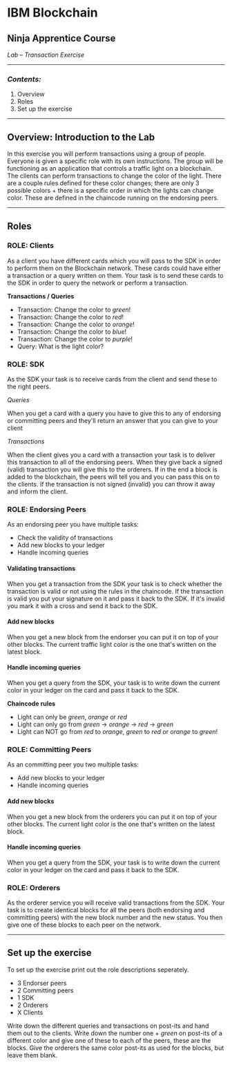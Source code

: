 # **IBM Blockchain**


## Ninja Apprentice Course
*Lab – Transaction Exercise*

---

### *Contents:*
1. Overview
2. Roles
3. Set up the exercise

---

## Overview:    Introduction to the Lab
In this exercise you will perform transactions using a group of people. Everyone is given a specific role with its own instructions. The group will be functioning as an application that controls a traffic light on a blockchain. The clients can perform transactions to change the color of the light. There are a couple rules defined for these color changes; there are only 3 possible colors + there is a specific order in which the lights can change color. These are defined in the chaincode running on the endorsing peers.

---

## Roles
### ROLE: Clients
As a client you have different cards which you will pass to the SDK in order to perform them on the Blockchain network. These cards could have either a transaction or a query written on them. Your task is to send these cards to the SDK in order to query the network or perform a transaction.

**Transactions / Queries**
- Transaction: Change the color to _green_!
- Transaction: Change the color to _red_!
- Transaction: Change the color to _orange_!
- Transaction: Change the color to _blue_!
- Transaction: Change the color to _purple_!
- Query: What is the light color?

### ROLE: SDK
As the SDK your task is to receive cards from the client and send these to the right peers.

*Queries*

When you get a card with a query you have to give this to any of endorsing or committing peers and they'll return an answer that you can give to your client

*Transactions*

When the client gives you a card with a transaction your task is to deliver this transaction to all of the endorsing peers. When they give back a signed (valid) transaction you will give this to the orderers. If in the end a block is added to the blockchain, the peers will tell you and you can pass this on to the clients. If the transaction is not signed (invalid) you can throw it away and inform the client.

### ROLE: Endorsing Peers
As an endorsing peer you have multiple tasks:
- Check the validity of transactions
- Add new blocks to your ledger
- Handle incoming queries

#### Validating transactions
When you get a transaction from the SDK your task is to check whether the transaction is valid or not using the rules in the chaincode. If the transaction is valid you put your signature on it and pass it back to the SDK. If it's invalid you mark it with a cross and send it back to the SDK.

#### Add new blocks
When you get a new block from the endorser you can put it on top of your other blocks. The current traffic light color is the one that's written on the latest block.

#### Handle incoming queries
When you get a query from the SDK, your task is to write down the current color in your ledger on the card and pass it back to the SDK.

**Chaincode rules**
- Light can only be _green_, _orange_ or _red_
- Light can only go from _green_ -> _orange_ -> _red_ -> _green_
- Light can NOT go from _red_ to _orange_, _green_ to _red_ or _orange_ to _green_!


### ROLE: Committing Peers
As an committing peer you two multiple tasks:
- Add new blocks to your ledger
- Handle incoming queries

#### Add new blocks
When you get a new block from the orderers you can put it on top of your other blocks. The current light color is the one that's written on the latest block.

#### Handle incoming queries
When you get a query from the SDK, your task is to write down the current color in your ledger on the card and pass it back to the SDK.

### ROLE: Orderers
As the orderer service you will receive valid transactions from the SDK. Your task is to create identical blocks for all the peers (both endorsing and committing peers) with the new block number and the new status. You then give one of these blocks to each peer on the network.

---

## Set up the exercise
To set up the exercise print out the role descriptions seperately.

- 3 Endorser peers
- 2 Committing peers
- 1 SDK
- 2 Orderers
- X Clients

Write down the different queries and transactions on post-its and hand them out to the clients.
Write down the number one + _green_ on post-its of a different color and give one of these to each of the peers, these are the blocks.
Give the orderers the same color post-its as used for the blocks, but leave them blank.
